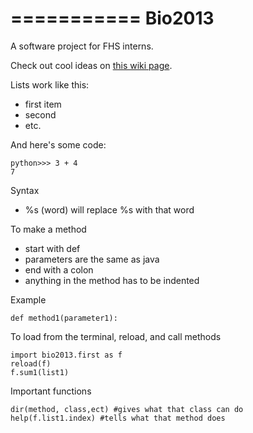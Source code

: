 ===========
Bio2013
===========

A software project for FHS interns.


Check out cool ideas on [this wiki page](https://github.com/antoniawuschner/bio2013/wiki/FourierTransform-Aspects).


Lists work like this:

 - first item
 - second
 - etc.


And here's some code:

    python>>> 3 + 4
    7

Syntax
- %s (word) will replace %s with that word

To make a method
- start with def
- parameters are the same as java
- end with a colon
- anything in the method has to be indented

Example

    def method1(parameter1):
    
To load from the terminal, reload, and call methods

    import bio2013.first as f
    reload(f)
    f.sum1(list1)
    
Important functions

    dir(method, class,ect) #gives what that class can do
    help(f.list1.index) #tells what that method does
    
    
